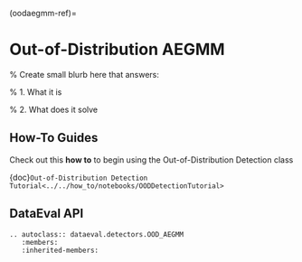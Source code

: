 (oodaegmm-ref)=
# Out-of-Distribution AEGMM

% Create small blurb here that answers:

% 1. What it is

% 2. What does it solve

## How-To Guides

Check out this **how to** to begin using the Out-of-Distribution Detection class

{doc}`Out-of-Distribution Detection Tutorial<../../how_to/notebooks/OODDetectionTutorial>`

## DataEval API

```{eval-rst}
.. autoclass:: dataeval.detectors.OOD_AEGMM
   :members:
   :inherited-members:
```
